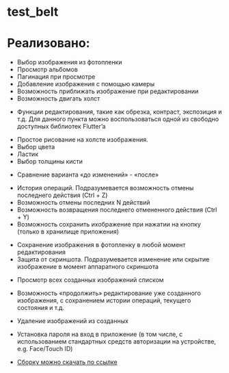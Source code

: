 # test_belt

# Реализовано:
+ Выбор изображения из фотопленки
+ Просмотр альбомов
+ Пагинация при просмотре
+ Добавление изображения с помощью камеры
+ Возможность приближать изображение при редактировании
+ Возможность двигать холст
- Функции редактирования, такие как обрезка, контраст, экспозиция и т.д. Для данного пункта можно воспользоваться одной из свободно доступных библиотек Flutter’a
+ Простое рисование на холсте изображения.
+ Выбор цвета
+ Ластик
+ Выбор толщины кисти
- Сравнение варианта «до изменений» - «после»
+ История операций. Подразумевается возможность отмены последнего действия (Ctrl + Z)
+ Возможность отмены последних N действий
+ Возможность возвращения последнего отмененного действия (Ctrl + Y)
+ Возможность сохранить ихображение при нажатии на кнопку (только в хранилище приложения)
- Сохранение изображения в фотопленку в любой момент редактирования
- Защита от скриншота. Подразумевается изменение или скрытие изображение в момент аппаратного скриншота
+ Просмотр всех созданных изображений списком
- Возможность «продолжить» редактирование уже созданного изображения, с сохранением истории операций, текущего состояния и т.д.
+ Удаление изображений из созданных
- Установка пароля на вход в приложение (в том числе, с использованием стандартных средств авторизации на устройстве, e.g. Face/Touch ID)


- [Сборку можно скачать по ссылке](https://drive.google.com/file/d/1C9f1TIHYsKy_51w346E4ZJpSJeVOF8ag/view?usp=sharing)
